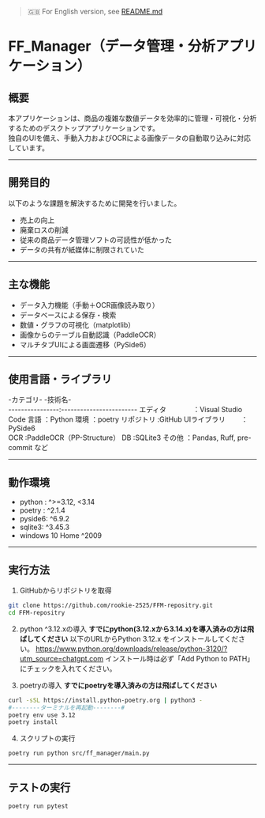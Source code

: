 > 🇬🇧 For English version, see [README.md](README.md)
# FF_Manager（データ管理・分析アプリケーション）

## 概要

本アプリケーションは、商品の複雑な数値データを効率的に管理・可視化・分析するためのデスクトップアプリケーションです。  
独自のUIを備え、手動入力およびOCRによる画像データの自動取り込みに対応しています。

---

## 開発目的

以下のような課題を解決するために開発を行いました。

- 売上の向上  
- 廃棄ロスの削減  
- 従来の商品データ管理ソフトの可読性が低かった  
- データの共有が紙媒体に制限されていた  

---

## 主な機能

- データ入力機能（手動＋OCR画像読み取り）
- データベースによる保存・検索
- 数値・グラフの可視化（matplotlib）
- 画像からのテーブル自動認識（PaddleOCR）
- マルチタブUIによる画面遷移（PySide6）

---

## 使用言語・ライブラリ

-カテゴリ-          -技術名-            
----------------:------------------------
エディタ 　　 　 ：Visual Studio Code
言語            ：Python
環境            ：poetry
リポジトリ       :GitHub 
UIライブラリ　　 ：PySide6            
OCR             :PaddleOCR（PP-Structure） 
DB              :SQLite3 
その他          ：Pandas, Ruff, pre-commit など 

---

## 動作環境

- python : ^>=3.12, <3.14
- poetry : ^2.1.4
- pyside6: ^6.9.2
- sqlite3: ^3.45.3
- windows 10 Home ^2009
---

## 実行方法

1. GitHubからリポジトリを取得
```bash
git clone https://github.com/rookie-2525/FFM-repositry.git
cd FFM-repositry
```
2. python ^3.12.xの導入
**すでにpython(3.12.xから3.14.x)を導入済みの方は飛ばしてください**
以下のURLからPython 3.12.x をインストールしてください。
https://www.python.org/downloads/release/python-3120/?utm_source=chatgpt.com
インストール時は必ず「Add Python to PATH」にチェックを入れてください。

3. poetryの導入
**すでにpoetryを導入済みの方は飛ばしてください**
```bash
curl -sSL https://install.python-poetry.org | python3 -
#--------ターミナルを再起動--------#
poetry env use 3.12
poetry install
```
4. スクリプトの実行
```bash
poetry run python src/ff_manager/main.py
```

---

## テストの実行
```bash
poetry run pytest
```
